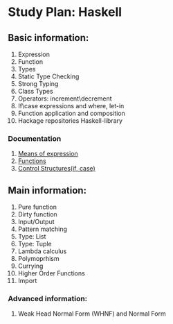 # Study Plan: Haskell

## Basic information:
   1. Expression
   2. Function
   3. Types
   4. Static Type Checking
   5. Strong Typing
   6. Class Types
   7. Operators: increment\decrement
   8. If\case expressions and where, let-in 
   9. Function application and composition
   10. Hackage repositories Haskell-library

   ### Documentation
   1. [Means of expression](https://wiki.haskell.org/Means_of_expression)
   2. [Functions](https://wiki.haskell.org/Function)
   3. [Control Structures(if, case)](https://en.wikibooks.org/wiki/Haskell/Control_structures)

## Main information:
   1. Pure function
   2. Dirty function 
   3. Input/Output
   4. Pattern matching
   5. Type: List 
   6. Type: Tuple
   7. Lambda calculus
   8. Polymoprhism
   9. Currying
   10. Higher Order Functions
   11. Import
   
### Advanced information:
   1. Weak Head Normal Form (WHNF) and Normal Form
